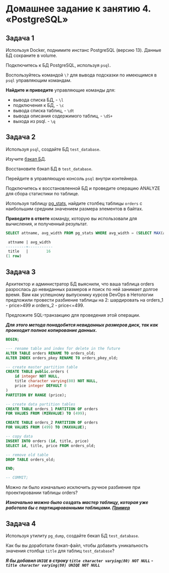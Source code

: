 # Домашнее задание к занятию 4. «PostgreSQL»

## Задача 1

Используя Docker, поднимите инстанс PostgreSQL (версию 13). Данные БД сохраните в volume.

Подключитесь к БД PostgreSQL, используя `psql`.

Воспользуйтесь командой `\?` для вывода подсказки по имеющимся в `psql` управляющим командам.

**Найдите и приведите** управляющие команды для:

- вывода списка БД, - `\l`
- подключения к БД, - `\c`
- вывода списка таблиц, - `\dt`
- вывода описания содержимого таблиц, - `\dS+`
- выхода из psql. - `\q`


## Задача 2

Используя `psql`, создайте БД `test_database`.

Изучите [бэкап БД](https://github.com/netology-code/virt-homeworks/tree/virt-11/06-db-04-postgresql/test_data).

Восстановите бэкап БД в `test_database`.

Перейдите в управляющую консоль `psql` внутри контейнера.

Подключитесь к восстановленной БД и проведите операцию ANALYZE для сбора статистики по таблице.

Используя таблицу [pg_stats](https://postgrespro.ru/docs/postgresql/12/view-pg-stats), найдите столбец таблицы `orders` 
с наибольшим средним значением размера элементов в байтах.

**Приведите в ответе** команду, которую вы использовали для вычисления, и полученный результат.


```sql
SELECT attname, avg_width FROM pg_stats WHERE avg_width = (SELECT MAX(avg_width) FROM pg_stats WHERE tablename = 'orders');

 attname | avg_width 
---------+-----------
 title   |        16
(1 row)
```

## Задача 3

Архитектор и администратор БД выяснили, что ваша таблица orders разрослась до невиданных размеров и
поиск по ней занимает долгое время. Вам как успешному выпускнику курсов DevOps в Нетологии предложили
провести разбиение таблицы на 2: шардировать на orders_1 - price>499 и orders_2 - price<=499.

Предложите SQL-транзакцию для проведения этой операции.

_**Для этого метода понадобится невиданных размеров диск, так как проиходит полное копирование данных.**_

```SQL
BEGIN;

--- rename table and index for delete in the future
ALTER TABLE orders RENAME TO orders_old;
ALTER INDEX orders_pkey RENAME TO orders_pkey_old;

-- create master partition table
CREATE TABLE public.orders (
    id integer NOT NULL,
    title character varying(80) NOT NULL,
    price integer DEFAULT 0
)
PARTITION BY RANGE (price);

-- create data partition tables
CREATE TABLE orders_1 PARTITION OF orders
FOR VALUES FROM (MINVALUE) TO (499);

CREATE TABLE orders_2 PARTITION OF orders
FOR VALUES FROM (499) TO (MAXVALUE);

-- copy data
INSERT INTO orders (id, title, price)
SELECT id, title, price FROM orders_old;

-- remove old table
DROP TABLE orders_old;

END;

-- COMMIT;
```

Можно ли было изначально исключить ручное разбиение при проектировании таблицы orders?

_**Изначально можно было создать мастер таблицу, которая уже работала бы с партицированными таблицами. [Пример](https://pgdash.io/blog/postgres-11-sharding.html)**_

## Задача 4

Используя утилиту `pg_dump`, создайте бекап БД `test_database`.

Как бы вы доработали бэкап-файл, чтобы добавить уникальность значения столбца `title` для таблиц `test_database`?

_**Я бы добавил `UNIQE` в строку `title character varying(80) NOT NULL` - `title character varying(80) UNIQE NOT NULL`**_
